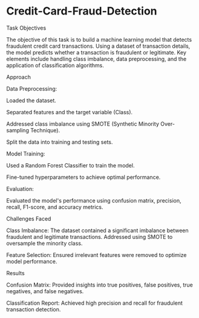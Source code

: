 # Credit-Card-Fraud-Detection
Task Objectives

The objective of this task is to build a machine learning model that detects fraudulent credit card transactions. Using a dataset of transaction details, the model predicts whether a transaction is fraudulent or legitimate. Key elements include handling class imbalance, data preprocessing, and the application of classification algorithms.

Approach

Data Preprocessing:

Loaded the dataset.

Separated features and the target variable (Class).

Addressed class imbalance using SMOTE (Synthetic Minority Over-sampling Technique).

Split the data into training and testing sets.

Model Training:

Used a Random Forest Classifier to train the model.

Fine-tuned hyperparameters to achieve optimal performance.

Evaluation:

Evaluated the model's performance using confusion matrix, precision, recall, F1-score, and accuracy metrics.

Challenges Faced

Class Imbalance: The dataset contained a significant imbalance between fraudulent and legitimate transactions. Addressed using SMOTE to oversample the minority class.

Feature Selection: Ensured irrelevant features were removed to optimize model performance.

Results

Confusion Matrix:
Provided insights into true positives, false positives, true negatives, and false negatives.

Classification Report:
Achieved high precision and recall for fraudulent transaction detection.
